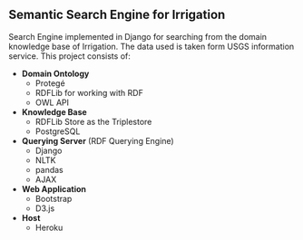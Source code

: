 ## Semantic Search Engine for Irrigation
Search Engine implemented in Django for searching from the domain knowledge base of Irrigation.
The data used is taken form USGS information service. This project consists of: 
* **Domain Ontology**
	- Protegé
	- RDFLib for working with RDF
	- OWL API
* **Knowledge Base**
	- RDFLib Store as the Triplestore
	- PostgreSQL	
* **Querying Server** (RDF Querying Engine)
	- Django
	- NLTK
	- pandas
	- AJAX
* **Web Application**
	- Bootstrap
	- D3.js
* **Host**
	- Heroku
